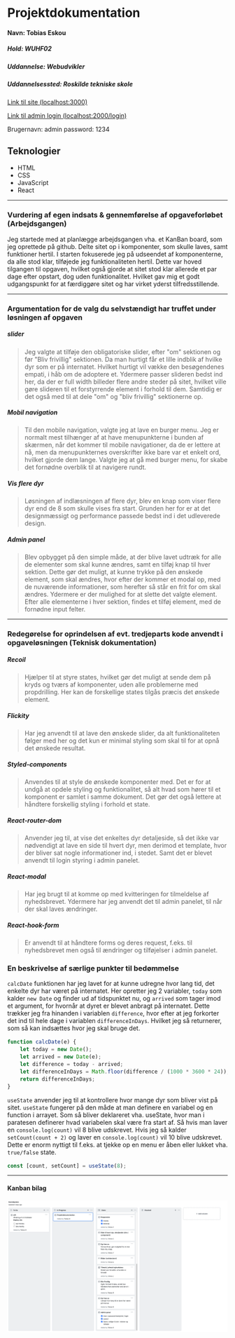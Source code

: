 # Projektdokumentation

#### Navn: Tobias Eskou

##### Hold: WUHF02

##### Uddannelse: Webudvikler

##### Uddannelsessted: Roskilde tekniske skole

[Link til site (localhost:3000)](http://localhost:3000/)

[Link til admin login (localhost:2000/login)](http://localhost:2000/login)

Brugernavn: admin
password: 1234

## Teknologier

-   HTML
-   CSS
-   JavaScript
-   React

---

### Vurdering af egen indsats & gennemførelse af opgaveforløbet (Arbejdsgangen)

Jeg startede med at planlægge arbejdsgangen vha. et KanBan board, som jeg oprettede på github. Delte sitet op i komponenter, som skulle laves, samt funktioner hertil. I starten fokuserede jeg på udseendet af komponenterne, da alle stod klar, tilføjede jeg funktionaliteten hertil.
Dette var hoved tilgangen til opgaven, hvilket også gjorde at sitet stod klar allerede et par dage efter opstart, dog uden funktionalitet.
Hvilket gav mig et godt udgangspunkt for at færdiggøre sitet og har virket yderst tilfredsstillende.

---

### Argumentation for de valg du selvstændigt har truffet under løsningen af opgaven

##### slider

> Jeg valgte at tilføje den obligatoriske slider, efter "om" sektionen og før "Bliv frivillig" sektionen. Da man hurtigt får et lille indblik af hvilke dyr som er på internatet. Hvilket hurtigt vil vække den besøgendenes empati, i håb om de adoptere et.
> Ydermere passer slideren bedst ind her, da der er full width billeder flere andre steder på sitet, hvilket ville gøre slideren til et forstyrrende element i forhold til dem.
> Samtidig er det også med til at dele "om" og "bliv frivillig" sektionerne op.

##### Mobil navigation

> Til den mobile navigation, valgte jeg at lave en burger menu. Jeg er normalt mest tilhænger af at have menupunkterne i bunden af skærmen, når det kommer til mobile navigationer, da de er lettere at nå, men da menupunkternes overskrifter ikke bare var et enkelt ord, hvilket gjorde dem lange. Valgte jeg at gå med burger menu, for skabe det fornødne overblik til at navigere rundt.

##### Vis flere dyr

> Løsningen af indlæsningen af flere dyr, blev en knap som viser flere dyr end de 8 som skulle vises fra start.
> Grunden her for er at det designmæssigt og performance passede bedst ind i det udleverede design.

##### Admin panel

> Blev opbygget på den simple måde, at der blive lavet udtræk for alle de elementer som skal kunne ændres, samt en tilføj knap til hver sektion.
> Dette gør det muligt, at kunne trykke på den ønskede element, som skal ændres, hvor efter der kommer et modal op, med de nuværende informationer, som herefter så står en frit for om skal ændres.
> Ydermere er der mulighed for at slette det valgte element.
> Efter alle elementerne i hver sektion, findes et tilføj element, med de fornødne input felter.

---

### Redegørelse for oprindelsen af evt. tredjeparts kode anvendt i opgaveløsningen (Teknisk dokumentation)

##### Recoil

> Hjælper til at styre states, hvilket gør det muligt at sende dem på kryds og tværs af komponenter, uden alle problemerne med propdrilling.
> Her kan de forskellige states tilgås præcis det ønskede element.

##### Flickity

> Har jeg anvendt til at lave den ønskede slider, da alt funktionaliteten følger med her og det kun er minimal styling som skal til for at opnå det ønskede resultat.

##### Styled-components

> Anvendes til at style de ønskede komponenter med. Det er for at undgå at opdele styling og funktionalitet, så alt hvad som hører til et komponent er samlet i samme dokument.
> Det gør det også lettere at håndtere forskellig styling i forhold et state.

##### React-router-dom

> Anvender jeg til, at vise det enkeltes dyr detaljeside, så det ikke var nødvendigt at lave en side til hvert dyr, men derimod et template, hvor der bliver sat nogle informationer ind, i stedet.
> Samt det er blevet anvendt til login styring i admin panelet.

##### React-modal

> Har jeg brugt til at komme op med kvitteringen for tilmeldelse af nyhedsbrevet. Ydermere har jeg anvendt det til admin panelet, til når der skal laves ændringer.

##### React-hook-form

> Er anvendt til at håndtere forms og deres request, f.eks. til nyhedsbrevet men også til ændringer og tilføjelser i admin panelet.

### En beskrivelse af særlige punkter til bedømmelse

`calcDate` funktionen har jeg lavet for at kunne udregne hvor lang tid, det enkelte dyr har været på internatet.
Her opretter jeg 2 variabler, `today` som kalder `new Date` og finder ud af tidspunktet nu, og `arrived` som tager imod et argument, for hvornår at dyret er blevet anbragt på internatet.
Dette trækker jeg fra hinanden i variablen `difference`, hvor efter at jeg forkorter det ind til hele dage i variablen `differenceInDays`. Hvilket jeg så returnerer, som så kan indsættes hvor jeg skal bruge det.

```js
function calcDate(e) {
	let today = new Date();
	let arrived = new Date(e);
	let difference = today - arrived;
	let differenceInDays = Math.floor(difference / (1000 * 3600 * 24));
	return differenceInDays;
}
```

`useState` anvender jeg til at kontrollere hvor mange dyr som bliver vist på sitet.
`useState` fungerer på den måde at man definere en variabel og en function i arrayet. Som så bliver deklareret vha. useState, hvor man i paratesen definerer hvad variabelen skal være fra start af.
Så hvis man laver en `console.log(count)` vil 8 blive udskrevet.
Hvis jeg så kalder `setCount(count + 2)` og laver en `console.log(count)` vil 10 blive udskrevet.
Dette er enorm nyttigt til f.eks. at tjekke op en menu er åben eller lukket vha. `true/false` state.

```jsx
const [count, setCount] = useState(8);
```

---

#### Kanban bilag

![Kanban](./src/assets/kanban.png)
